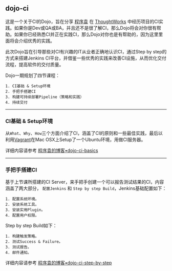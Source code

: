 ## dojo-ci

这是一个关于CI的Dojo，旨在分享 [程序袁](http://blog.sjyuan.cc) 在 [ThoughtWorks](https://thoughtworks.com/) 中经历项目的CI实践。如果你是Dev或QA或BA，并且还不是很了解CI，那么Dojo将会对你很有帮助。如果你已经熟悉CI并正在实践CI，那么Dojo对你也是有帮助的，因为这里里面将会介绍优秀的实践。

此次Dojo旨在引导那些对CI有兴趣的IT从业者正确地认识CI，通过Step by step的方式来搭建Jenkins CI平台，并借鉴一些优秀的实践来改善CI设施，从而优化交付流程，提高软件的交付质量。

Dojo一期规划了四节课程：

```
1. CI基础 & Setup环境
2. 手把手搭建CI
3. 构建可持续部署Pipeline（策略和实践）
4. 持续交付
```

---

### CI基础 & Setup环境
从`What`、`Why`、`How`三个方面介绍了CI，涵盖了CI的原则和一些最佳实践，最后以利用[Vagrant](https://www.vagrantup.com/)在Mac OSX上Setup了一个Ubuntu环境，用做CI服务器。

详细内容请参考 [程序袁的博客•dojo-ci-basics](http://blog.sjyuan.cc/dojo/ci/basics)

---

### 手把手搭建CI
基于上节课所搭建的CI Server，来手把手创建一个可以报告测试结果的CI，内容涵盖了两大部分， `配置Jenkins` 和 `Step by step Build`，Jenkins基础配置如下：

```
1. 配置系统环境。
2. 安装系统工具。
3. 安装实用Plugin。
4. 配置用户权限。
```

Step by step Build如下：

```
1. 构建触发策略。
2. 测试Success & Failure。
3. 测试报告。
4. 邮件通知。
```
详细内容请参考 [程序袁的博客•dojo-ci-step-by-step](http://blog.sjyuan.cc/dojo/ci/basics)

